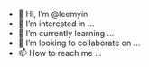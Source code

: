 - 👋 Hi, I’m @leemyin
- 👀 I’m interested in ...
- 🌱 I’m currently learning ...
- 💞️ I’m looking to collaborate on ...
- 📫 How to reach me ...

<!---
leemyin/leemyin is a ✨ special ✨ repository because its `README.md` (this file) appears on your GitHub profile.
You can click the Preview link to take a look at your changes.
--->
